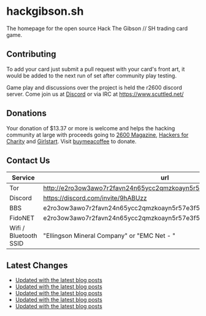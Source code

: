 # hackgibson.sh
The homepage for the open source Hack The Gibson // SH trading card game.


## Contributing

To add your card just submit a pull request with your card's front art, it would be added to the next run of set after community play testing.

Game play and discussions over the project is held the r2600 discord server. Come join us at [Discord](https://discord.com/invite/9hABUzz) or via IRC at https://www.scuttled.net/


## Donations

Your donation of $13.37 or more is welcome and helps the hacking community at large with proceeds going to [2600 Magazine](https://2600.com/), [Hackers for Charity](https://hackersforcharity.org) and [Girlstart](https://girlstart.org).  Visit [buymeacoffee](https://www.buymeacoffee.com/hackgibson.sh) to donate.


## Contact Us

Service | url
-|-
Tor | http://e2ro3ow3awo7r2favn24n65ycc2qmzkoayn5r57e3f56nvjwdcgg32ad.onion
Discord | https://discord.com/invite/9hABUzz
BBS | e2ro3ow3awo7r2favn24n65ycc2qmzkoayn5r57e3f56nvjwdcgg32ad.onion:23
FidoNET | e2ro3ow3awo7r2favn24n65ycc2qmzkoayn5r57e3f56nvjwdcgg32ad.onion:24554
Wifi / Bluetooth SSID | "Ellingson Mineral Company" or "EMC Net - <fidonet address>"

## Latest Changes
<!-- BLOG-POST-LIST:START -->
- [Updated with the latest blog posts](https://github.com/DFW2600/hackgibson.sh/commit/ac341840ea31f5cd59fb2019d95380c02831d190)
- [Updated with the latest blog posts](https://github.com/DFW2600/hackgibson.sh/commit/bb7b9b84c26f6cf820f584560a42d0a0fce822da)
- [Updated with the latest blog posts](https://github.com/DFW2600/hackgibson.sh/commit/1d7813b380a6341024c2fbf335bd825cdfdab058)
- [Updated with the latest blog posts](https://github.com/DFW2600/hackgibson.sh/commit/7db401a14db31cefcd3edae0e14b1eecaa467028)
- [Updated with the latest blog posts](https://github.com/DFW2600/hackgibson.sh/commit/9f57490fce2a44cc9421feddd8afb0b112e1a7b8)
<!-- BLOG-POST-LIST:END -->
